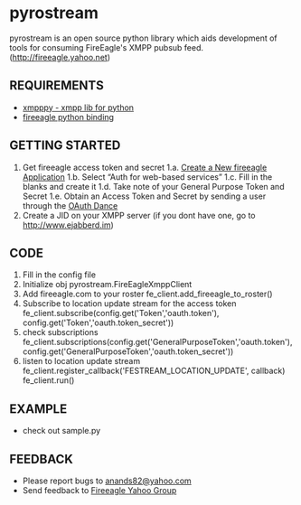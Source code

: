 # pyrostream

pyrostream is an open source python library which aids development of tools for consuming FireEagle's XMPP pubsub feed.
(http://fireeagle.yahoo.net)

## REQUIREMENTS
- [xmpppy - xmpp lib for python](http://xmpppy.sourceforge.net)
- [fireeagle python binding](http://fireeagle.yahoo.net/developer/code/python)

## GETTING STARTED
1. Get fireeagle access token and secret
1.a. [Create a New fireeagle Application](http://fireeagle.yahoo.net/developer/create)
1.b. Select “Auth for web-based services”
1.c. Fill in the blanks and create it
1.d. Take note of your General Purpose Token and Secret
1.e. Obtain an Access Token and Secret by sending a user through the [OAuth Dance](http://fireeagle.yahoo.net/developer/documentation/web_auth)
2. Create a JID on your XMPP server (if you dont have one, go to http://www.ejabberd.im)

## CODE
1. Fill in the config file
2. Initialize obj pyrostream.FireEagleXmppClient
3. Add fireeagle.com to your roster
    fe_client.add_fireeagle_to_roster()
4. Subscribe to location update stream for the access token
    fe_client.subscribe(config.get('Token','oauth.token'), config.get('Token','oauth.token_secret'))
5. check subscriptions
    fe_client.subscriptions(config.get('GeneralPurposeToken','oauth.token'), config.get('GeneralPurposeToken','oauth.token_secret'))
6. listen to location update stream
    fe_client.register_callback('FESTREAM_LOCATION_UPDATE', callback)
    fe_client.run()

## EXAMPLE
* check out sample.py

## FEEDBACK
* Please report bugs to anands82@yahoo.com
* Send feedback to [Fireeagle Yahoo Group](http://tech.groups.yahoo.com/group/fireeagle)
